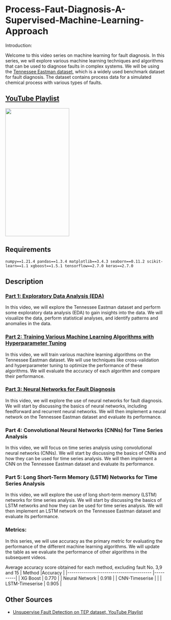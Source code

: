 # Process-Faut-Diagnosis-A-Supervised-Machine-Learning-Approach

Introduction:

Welcome to this video series on machine learning for fault diagnosis. In this series, we will explore various machine learning techniques and algorithms that can be used to diagnose faults in complex systems. We will be using the [Tennessee Eastman dataset](https://www.kaggle.com/datasets/averkij/tennessee-eastman-process-simulation-dataset), which is a widely used benchmark dataset for fault diagnosis. The dataset contains process data for a simulated chemical process with various types of faults.

## [YouTube Playlist](https://www.youtube.com/playlist?list=PLoSULBSCtofc9wzI9xXBMOc_bH08PUqQ5)
<img src="https://github.com/mohan696matlab/Process-Faut-Diagnosis-A-Supervised-Machine-Learning-Approach/blob/main/images/playlist.JPG" width="200" height="400" />

## Requirements
`numpy==1.21.4
pandas==1.3.4
matplotlib==3.4.3
seaborn==0.11.2
scikit-learn==1.1
xgboost==1.5.1
tensorflow==2.7.0
keras==2.7.0`

## Description

### [Part 1: Exploratory Data Analysis (EDA)](https://youtu.be/su3RUtYB69Q)
In this video, we will explore the Tennessee Eastman dataset and perform some exploratory data analysis (EDA) to gain insights into the data. We will visualize the data, perform statistical analyses, and identify patterns and anomalies in the data.

### [Part 2: Training Various Machine Learning Algorithms with Hyperparameter Tuning](https://youtu.be/__x2kIR23TI)
In this video, we will train various machine learning algorithms on the Tennessee Eastman dataset. We will use techniques like cross-validation and hyperparameter tuning to optimize the performance of these algorithms. We will evaluate the accuracy of each algorithm and compare their performance.

### [Part 3: Neural Networks for Fault Diagnosis](https://youtu.be/Goh_kZewwhw)
In this video, we will explore the use of neural networks for fault diagnosis. We will start by discussing the basics of neural networks, including feedforward and recurrent neural networks. We will then implement a neural network on the Tennessee Eastman dataset and evaluate its performance.

### Part 4: Convolutional Neural Networks (CNNs) for Time Series Analysis
In this video, we will focus on time series analysis using convolutional neural networks (CNNs). We will start by discussing the basics of CNNs and how they can be used for time series analysis. We will then implement a CNN on the Tennessee Eastman dataset and evaluate its performance.

### Part 5: Long Short-Term Memory (LSTM) Networks for Time Series Analysis
In this video, we will explore the use of long short-term memory (LSTM) networks for time series analysis. We will start by discussing the basics of LSTM networks and how they can be used for time series analysis. We will then implement an LSTM network on the Tennessee Eastman dataset and evaluate its performance.

### Metrics:
In this series, we will use accuracy as the primary metric for evaluating the performance of the different machine learning algorithms. We will update the table as we evaluate the performance of other algorithms in the subsequent videos.


Average accuracy score obtained for each method, excluding fault No. 3,9 and 15
| Method                                    |Accuracy  |
|-----------------------------------------  |----------|
| XG Boost                                  |  0.770   |
| Neural Network                            |  0.918   |
| CNN-Timeserise                            |          |
| LSTM-Timeserise                           |  0.905   |

## Other Sources
- [Unsupervise Fault Detection on TEP dataset, YouTube Playlist](https://www.youtube.com/playlist?list=PLoSULBSCtoffIldbr898SDp5gIqo8XL-t)
